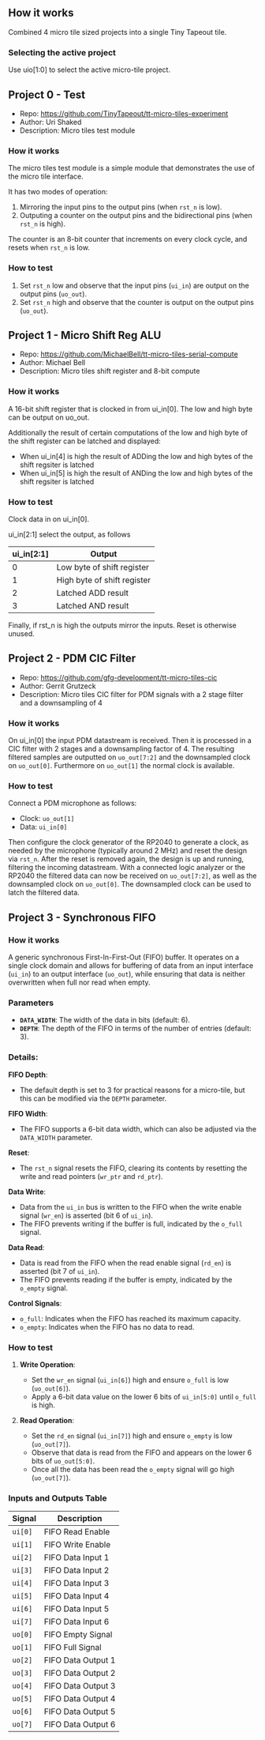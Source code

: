 <!---

This file is used to generate your project datasheet. Please fill in the information below and delete any unused
sections.

You can also include images in this folder and reference them in the markdown. Each image must be less than
512 kb in size, and the combined size of all images must be less than 1 MB.
-->

## How it works

Combined 4 micro tile sized projects into a single Tiny Tapeout tile.

### Selecting the active project

Use uio[1:0] to select the active micro-tile project.

## Project 0 - Test

* Repo: https://github.com/TinyTapeout/tt-micro-tiles-experiment
* Author: Uri Shaked
* Description: Micro tiles test module

### How it works

The micro tiles test module is a simple module that demonstrates the use of the micro tile interface.

It has two modes of operation:

1. Mirroring the input pins to the output pins (when `rst_n` is low).
3. Outputing a counter on the output pins and the bidirectional pins (when `rst_n` is high).

The counter is an 8-bit counter that increments on every clock cycle, and resets when `rst_n` is low.

### How to test

1. Set `rst_n` low and observe that the input pins (`ui_in`) are output on the output pins (`uo_out`).
2. Set `rst_n` high and observe that the counter is output on the output pins (`uo_out`).

## Project 1 - Micro Shift Reg ALU

* Repo: https://github.com/MichaelBell/tt-micro-tiles-serial-compute
* Author: Michael Bell
* Description: Micro tiles shift register and 8-bit compute

### How it works

A 16-bit shift register that is clocked in from ui_in[0].  The low and high byte can be output on uo_out.

Additionally the result of certain computations of the low and high byte of the shift register can be latched and displayed:

- When ui_in[4] is high the result of ADDing the low and high bytes of the shift regsiter is latched
- When ui_in[5] is high the result of ANDing the low and high bytes of the shift regsiter is latched

### How to test

Clock data in on ui_in[0].

ui_in[2:1] select the output, as follows

| ui_in[2:1] | Output                      |
|------------|-----------------------------|
| 0          | Low byte of shift register  |
| 1          | High byte of shift register |
| 2          | Latched ADD result          |
| 3          | Latched AND result          |

Finally, if rst_n is high the outputs mirror the inputs.  Reset is otherwise unused.

## Project 2 - PDM CIC Filter
* Repo: https://github.com/gfg-development/tt-micro-tiles-cic
* Author: Gerrit Grutzeck
* Description: Micro tiles CIC filter for PDM signals with a 2 stage filter and a downsampling of 4

### How it works 
On ui_in[0] the input PDM datastream is received. Then it is processed in a CIC filter with 2 stages and a downsampling factor of 4. 
The resulting filtered samples are outputted on `uo_out[7:2]` and the downsampled clock on `uo_out[0]`. Furthermore on `uo_out[1]` the normal clock is available. 

### How to test
Connect a PDM microphone as follows:
* Clock: `uo_out[1]`
* Data: `ui_in[0]`

Then configure the clock generator of the RP2040 to generate a clock, as needed by the microphone (typically around 2 MHz) and reset the design via `rst_n`. 
After the reset is removed again, the design is up and running, filtering the incoming datastream.
With a connected logic analyzer or the RP2040 the filtered data can now be received on `uo_out[7:2]`, as well as the downsampled clock on `uo_out[0]`.
The downsampled clock can be used to latch the filtered data. 

## Project 3 - Synchronous FIFO

### How it works

A generic synchronous First-In-First-Out (FIFO) buffer. It operates on a single clock domain and allows for buffering of data from an input interface (`ui_in`) to an output interface (`uo_out`), while ensuring that data is neither overwritten when full nor read when empty.

### Parameters

- **`DATA_WIDTH`**: The width of the data in bits (default: 6).
- **`DEPTH`**: The depth of the FIFO in terms of the number of entries (default: 3).

### Details:

**FIFO Depth**:
   - The default depth is set to 3 for practical reasons for a micro-tile, but this can be modified via the `DEPTH` parameter.

**FIFO Width**:
   - The FIFO supports a 6-bit data width, which can also be adjusted via the `DATA_WIDTH` parameter.

**Reset**:
   - The `rst_n` signal resets the FIFO, clearing its contents by resetting the write and read pointers (`wr_ptr` and `rd_ptr`).

**Data Write**:
   - Data from the `ui_in` bus is written to the FIFO when the write enable signal (`wr_en`) is asserted (bit 6 of `ui_in`).
   - The FIFO prevents writing if the buffer is full, indicated by the `o_full` signal.
   
**Data Read**:
   - Data is read from the FIFO when the read enable signal (`rd_en`) is asserted (bit 7 of `ui_in`).
   - The FIFO prevents reading if the buffer is empty, indicated by the `o_empty` signal.
   
**Control Signals**:
   - `o_full`: Indicates when the FIFO has reached its maximum capacity.
   - `o_empty`: Indicates when the FIFO has no data to read.
   
### How to test

1. **Write Operation**:
   - Set the `wr_en` signal (`ui_in[6]`) high and ensure `o_full` is low (`uo_out[6]`).
   - Apply a 6-bit data value on the lower 6 bits of `ui_in[5:0]` until `o_full` is high.
   
2. **Read Operation**:
   - Set the `rd_en` signal (`ui_in[7]`) high and ensure `o_empty` is low (`uo_out[7]`).
   - Observe that data is read from the FIFO and appears on the lower 6 bits of `uo_out[5:0]`.
   - Once all the data has been read the `o_empty` signal will go high (`uo_out[7]`).

### Inputs and Outputs Table

| Signal  | Description            |
|---------|------------------------|
| `ui[0]` | FIFO Read Enable        |
| `ui[1]` | FIFO Write Enable       |
| `ui[2]` | FIFO Data Input 1       |
| `ui[3]` | FIFO Data Input 2       |
| `ui[4]` | FIFO Data Input 3       |
| `ui[5]` | FIFO Data Input 4       |
| `ui[6]` | FIFO Data Input 5       |
| `ui[7]` | FIFO Data Input 6       |
| `uo[0]` | FIFO Empty Signal       |
| `uo[1]` | FIFO Full Signal        |
| `uo[2]` | FIFO Data Output 1      |
| `uo[3]` | FIFO Data Output 2      |
| `uo[4]` | FIFO Data Output 3      |
| `uo[5]` | FIFO Data Output 4      |
| `uo[6]` | FIFO Data Output 5      |
| `uo[7]` | FIFO Data Output 6      |
